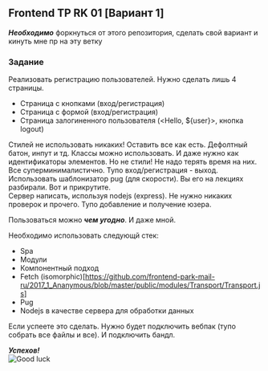 ## Frontend TP RK 01 [Вариант 1]

***Необходимо*** форкнуться от этого репозитория, сделать свой вариант и кинуть мне пр на эту ветку

### Задание
Реализовать регистрацию пользователей. Нужно сделать лишь 4 страницы. 

* Страница с кнопками (вход/регистрация)
* Страница с формой (вход/регистрация)
* Страница залогиненного пользователя (<Hello, ${user}>, кнопка logout)

Стилей не использовать никаких! Оставить все как есть. Дефолтный батон, инпут и тд. Классы можно использовать. 
И даже нужно как идентификаторы элементов. Но не стили! Не надо терять время на них. Все суперминималистично. Тупо 
вход/регистрация - выход. Использовать шаблонизатор pug (для скорости). Вы его на лекциях разбирали. Вот и прикрутите.  
Сервер написать, используя nodejs (express). Не нужно никаких проверок и прочего. Тупо добавление и получение юзера.   

Пользоваться можно ***чем угодно***. И даже мной.  

Необходимо использовать следующй стек:

* Spa
* Модули
* Компонентный подход
* Fetch (isomorphic)[https://github.com/frontend-park-mail-ru/2017_1_Ananymous/blob/master/public/modules/Transport/Transport.js]
* Pug
* Nodejs в качестве сервера для обработки данных

Если успеете это сделать. Нужно будет подключить вебпак (тупо собрать все файлы и все). И подключить бандл. 

***Успехов!***  
![Good luck](https://media.giphy.com/media/l0ExmgBa5DUbDTUdy/giphy.gif)
